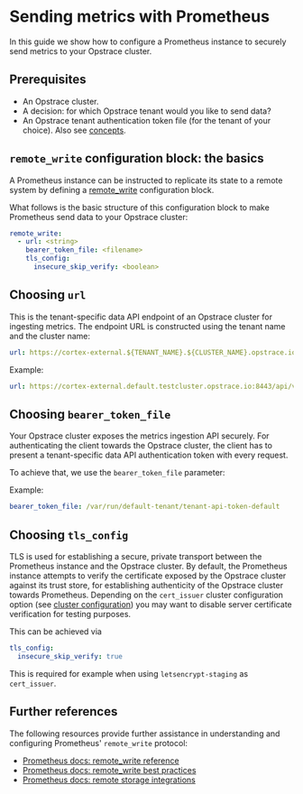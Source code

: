 # Sending metrics with Prometheus

In this guide we show how to configure a Prometheus instance to securely send metrics to your Opstrace cluster.

## Prerequisites

* An Opstrace cluster.
* A decision: for which Opstrace tenant would you like to send data?
* An Opstrace tenant authentication token file (for the tenant of your choice). Also see [concepts](/docs/references/concepts).

## `remote_write` configuration block: the basics

A Prometheus instance can be instructed to replicate its state to a remote system by defining a [remote_write](https://prometheus.io/docs/prometheus/latest/configuration/configuration/#remote_write) configuration block.

What follows is the basic structure of this configuration block to make Prometheus send data to your Opstrace cluster:

```yaml
remote_write:
  - url: <string>
    bearer_token_file: <filename>
    tls_config:
      insecure_skip_verify: <boolean>
```

## Choosing `url`

This is the tenant-specific data API endpoint of an Opstrace cluster for ingesting metrics.
The endpoint URL is constructed using the tenant name and the cluster name:

```yaml
url: https://cortex-external.${TENANT_NAME}.${CLUSTER_NAME}.opstrace.io:8443/api/v1/push
```

Example:

```yaml
url: https://cortex-external.default.testcluster.opstrace.io:8443/api/v1/push
```

## Choosing `bearer_token_file`

Your Opstrace cluster exposes the metrics ingestion API securely.
For authenticating the client towards the Opstrace cluster, the client has to present a tenant-specific data API authentication token with every request.

To achieve that, we use the `bearer_token_file` parameter:

Example:

```yaml
bearer_token_file: /var/run/default-tenant/tenant-api-token-default
```

## Choosing `tls_config`

TLS is used for establishing a secure, private transport between the Prometheus instance and the Opstrace cluster.
By default, the Prometheus instance attempts to verify the certificate exposed by the Opstrace cluster against its trust store, for establishing authenticity of the Opstrace cluster towards Prometheus.
Depending on the `cert_issuer` cluster configuration option (see [cluster configuration](/docs/references/cluster-configuration)) you may want to disable server certificate verification for testing purposes.

This can be achieved via

```yaml
tls_config:
  insecure_skip_verify: true
```

This is required for example when using `letsencrypt-staging` as `cert_issuer`.

## Further references

The following resources provide further assistance in understanding and configuring Prometheus' `remote_write` protocol:

* [Prometheus docs: remote_write reference](https://prometheus.io/docs/prometheus/latest/configuration/configuration/#remote_write)
* [Prometheus docs: remote_write best practices](https://prometheus.io/docs/practices/remote_write/)
* [Prometheus docs: remote storage integrations](https://prometheus.io/docs/prometheus/latest/storage/#remote-storage-integrations)
